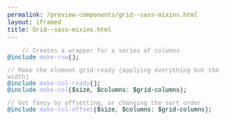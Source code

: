 ```yaml
--- 
permalink: /preview-components/grid--sass-mixins.html
layout: iframed 
title: Grid--sass-mixins.html
---
```

<pre>
    <code><span class="cl">// Creates a wrapper for a series of columns</span>
<span class="k">@include</span> <span class="nd">make-row</span><span class="p">();</span>

<span class="cl">// Make the element grid-ready (applying everything but the width)</span>
<span class="k">@include</span> <span class="nd">make-col-ready</span><span class="p">();</span>
<span class="k">@include</span> <span class="nd">make-col</span><span class="p">(</span><span class="nv">$size</span><span class="o">,</span> <span class="nv">$columns</span><span class="o">:</span> <span class="nv">$grid-columns</span><span class="p">);</span>

<span class="cl">// Get fancy by offsetting, or changing the sort order</span>
<span class="k">@include</span> <span class="nd">make-col-offset</span><span class="p">(</span><span class="nv">$size</span><span class="o">,</span> <span class="nv">$columns</span><span class="o">:</span> <span class="nv">$grid-columns</span><span class="p">);</code>
</pre>


<style scoped>
    pre {
        display: block;
        padding: 0;
        margin-top: 0;
        margin-bottom: 0;
        background-color: transparent;
        border: 0;
        font-family: SFMono-Regular, Menlo, Monaco, Consolas, "Liberation Mono", "Courier New", monospace;
        font-size: 98%;
        color: #212529;
    }

    code {
        padding: 0;
        background-color: transparent;
        border-radius: 0;
        font-family: inherit;
        font-size: inherit;
        color: inherit;
    }

    .cl {
        color: #999;
    }

    .m {
        color: #f60;
    }

    .k {
        color: #069;
    }

    .nd {
        color: #99f;
    }

    .p {
        color: #212529;
    }

    .o {
        color: #555;
    }

    .nv {
        color: #033;
    }
</style>